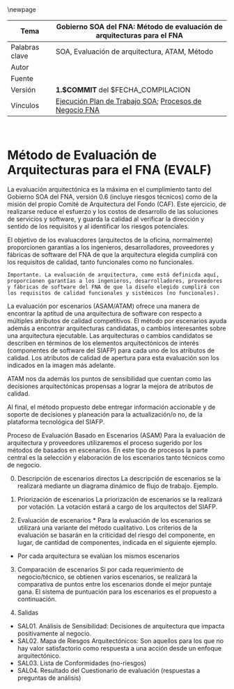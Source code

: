 <div style="page-break-before: always;"></div>
\newpage

| Tema           | Gobierno SOA del FNA: **Método de evaluación de arquitecturas para el FNA**  |
|----------------|------------------------------------------------------------------------|
| Palabras clave | SOA, Evaluación de arquitectura, ATAM, Método  |
| Autor          |                                                |
| Fuente         |                                                |
| Versión        | **1.$COMMIT** del $FECHA_COMPILACION           |
| Vínculos       | [Ejecución Plan de Trabajo SOA](onenote:#N001d.sharepoint.com); [Procesos de Negocio FNA](onenote:#N003a.com) |

<br>

# Método de Evaluación de Arquitecturas para el FNA (EVALF)
La evaluación arquitectónica es la máxima en el cumplimiento tanto del Gobierno SOA del FNA, versión 0.6 (incluye riesgos técnicos) como de la misión del propio Comité de Arquitectura del Fondo (CAF). Este ejercicio, de realizarse reduce el esfuerzo y los costos de desarrollo de las soluciones de servicios y software, y guarda la calidad al verificar la dirección y sentido de los requisitos y al identificar los riesgos potenciales. 

El objetivo de los evaluacdores (arquitectos de la oficina, normalmente) proporcionen garantías a los ingenieros, desarrolladores, proveedores y fábricas de software del FNA de que la arquitectura elegida cumplirá con los requisitos de calidad, tanto funcionales como no funcionales. 

    Importante. La evaluación de arquitectura, como está definicda aquí, proporcionen garantías a los ingenieros, desarrolladores, proveedores y fábricas de software del FNA de que la diseño elegido cumplirá con los requisitos de calidad funcionales y sistémicos (no funcionales).


La evaluación por escenarios (ASAM/ATAM) ofrece una manera de encontrar la aptitud de una arquitectura de software con respecto a múltiples atributos de calidad competitivos. El método por escenarios ayuda además a encontrar arquitecturas candidatas, o cambios interesantes sobre una arquitectura ejecutable. Las arquitecturas o cambios candidatos se describen en términos de los elementos arquitectónicos de interés (componentes de software del SIAFP) para cada uno de los atributos de calidad. Los atributos de calidad de apertura para esta evaluación son los indicados en la imagen más adelante.

ATAM nos da además los puntos de sensibilidad que cuentan como las decisiones arquitectónicas propensas a lograr la mejora de atributos de calidad.


Al final, el método propuesto debe entregar información accionable y de soporte de decisiones y planeación para la actualización/o no, de la plataforma tecnológica del SIAFP.


Proceso de Evaluación Basado en Escenarios (ASAM)
Para la evaluación de arquitectura y proveedores utilizaremos el proceso sugerido por los métodos de basados en escenarios. En este tipo de procesos la parte central es la selección y elaboración de los escenarios tanto técnicos como de negocio.


0. Descripción de escenarios directos
La descripción de escenarios se la realizará mediante un diagrama dinámico de flujo de trabajo. Ejemplo.

1. Priorización de escenarios
La priorización de escenarios se la realizará por votación. La votación estará a cargo de los  arquitectos del SIAFP.


2. Evaluación de escenarios *
Para la evaluación de los escenarios se utilizará una variante del método cualitativo. Los criterios de la evaluación se basarán en la criticidad del riesgo del componente, en lugar, de cantidad de componentes, indicada en el siguiente ejemplo.


* Por cada arquitectura se evalúan los mismos escenarios
3. Comparación de escenarios
Si por cada requerimiento de negocio/técnico, se obtienen varios escenarios, se realizará la comparativa de puntos entre los escenarios donde el mejor puntaje gana. El sistema de puntuación para los escenarios es el propuesto a continuación.


4. Salidas
* SAL01. Análisis de Sensibilidad: Decisiones de arquitectura que impacta positivamente al negocio.
* SAL02.  Mapa de Riesgos Arquitectónicos: Son aquellos para los que no hay valor satisfactorio como respuesta a una acción desde un enfoque arquitectónico.
* SAL03.  Lista de Conformidades (no-riesgos)
* SAL04.  Resultado del Cuestionario de evaluación (respuestas a preguntas de análisis)


